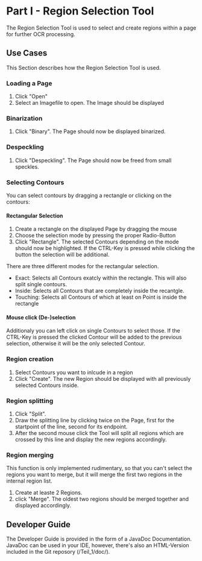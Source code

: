 # Part I - Region Selection Tool

The Region Selection Tool is used to select and create regions within a page for further OCR processing.

## Use Cases
This Section describes how the Region Selection Tool is used.

### Loading a Page
1. Click "Open" 
2. Select an Imagefile to open. The Image should be displayed

### Binarization
1. Click "Binary". The Page should now be displayed binarized.

### Despeckling
1. Click "Despeckling". The Page should now be freed from small speckles.

### Selecting Contours
You can select contours by dragging a rectangle or clicking on the contours:

#### Rectangular Selection

1. Create a rectangle on the displayed Page by dragging the mouse
2. Choose the selection mode by pressing the proper Radio-Button
3. Click "Rectangle". The selected Contours depending on the mode should now be highlighted. If the CTRL-Key is pressed while clicking the button the selection will be additional.

There are three different modes for the rectangular selection. 
- Exact: Selects all Contours exatcly within the rectangle. This will also split single contours.
- Inside: Selects all Contours that are completely inside the recantgle.
- Touching: Selects all Contours of which at least on Point is inside the rectangle 

#### Mouse click (De-)selection
Additionaly you can left click on single Contours to select those. If the CTRL-Key is pressed the clicked Contour will be added to the previous selection, otherwise it will be the only selected Contour. 


### Region creation
1. Select Contours you want to inlcude in a region
2. Click "Create". The new Region should be displayed with all previously selected Contours inside.

### Region splitting
1. Click "Split".
2. Draw the splitting line by clicking twice on the Page, first for the startpoint of the line, second for its endpoint.
3. After the second mouse click the Tool will split all regions which are crossed by this line and display the new regions accordingly.

### Region merging
This function is only implemented rudimentary, so that you can't select the regions you want to merge, but it will merge the first two regions in the internal region list.
1. Create at leaste 2 Regions.
2. click "Merge". The oldest two regions should be merged together and displayed accordingly.

## Developer Guide
The Developer Guide is provided in the form of a JavaDoc Documentation. JavaDoc can be used in your IDE, however, there's also an HTML-Version included in the Git reposory (/Teil_1/doc/).